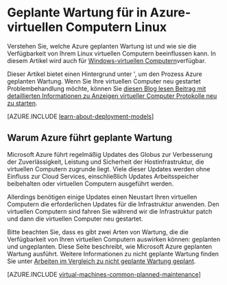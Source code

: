 <properties
    pageTitle="Geplante Wartung für Linux virtuellen Computern | Microsoft Azure"
    description="Verstehen Sie, welche Azure geplanten Wartung ist und wie sie Ihre Linux virtuellen Computern in Azure auswirkt"
    services="virtual-machines-linux"
    documentationCenter=""
    authors="drewm"
    manager="timlt"
    editor=""
    tags="azure-service-management,azure-resource-manager"/>

<tags
    ms.service="virtual-machines-linux"
    ms.workload="infrastructure-services"
    ms.tgt_pltfrm="vm-linux"
    ms.devlang="na"
    ms.topic="article"
    ms.date="04/26/2016"
    ms.author="drewm"/>

# <a name="planned-maintenance-for-linux-virtual-machines-in-azure"></a>Geplante Wartung für in Azure-virtuellen Computern Linux

Verstehen Sie, welche Azure geplanten Wartung ist und wie sie die Verfügbarkeit von Ihrem Linux virtuellen Computern beeinflussen kann. In diesem Artikel wird auch für [Windows-virtuellen Computern](virtual-machines-windows-planned-maintenance.md)verfügbar. 

Dieser Artikel bietet einen Hintergrund unter ', um den Prozess Azure geplanten Wartung. Wenn Sie Ihre virtuellen Computer neu gestartet Problembehandlung möchte, können Sie [diesen Blog lesen Beitrag mit detaillierten Informationen zu Anzeigen virtueller Computer Protokolle neu zu starten](https://azure.microsoft.com/blog/viewing-vm-reboot-logs/).

[AZURE.INCLUDE [learn-about-deployment-models](../../includes/learn-about-deployment-models-both-include.md)]

## <a name="why-azure-performs-planned-maintenance"></a>Warum Azure führt geplante Wartung

Microsoft Azure führt regelmäßig Updates des Globus zur Verbesserung der Zuverlässigkeit, Leistung und Sicherheit der Hostinfrastruktur, die virtuellen Computern zugrunde liegt. Viele dieser Updates werden ohne Einfluss zur Cloud Services, einschließlich Updates Arbeitsspeicher beibehalten oder virtuellen Computern ausgeführt werden.

Allerdings benötigen einige Updates einen Neustart Ihren virtuellen Computern die erforderlichen Updates für die Infrastruktur anwenden. Den virtuellen Computern sind fahren Sie während wir die Infrastruktur patch und dann die virtuellen Computer neu gestartet.

Bitte beachten Sie, dass es gibt zwei Arten von Wartung, die die Verfügbarkeit von Ihren virtuellen Computern auswirken können: geplanten und ungeplanten. Diese Seite beschreibt, wie Microsoft Azure geplanten Wartung ausführt. Weitere Informationen zu nicht geplante Wartung finden Sie unter [Arbeiten im Vergleich zu nicht geplante Wartung geplant](virtual-machines-linux-manage-availability.md).

[AZURE.INCLUDE [virtual-machines-common-planned-maintenance](../../includes/virtual-machines-common-planned-maintenance.md)]
